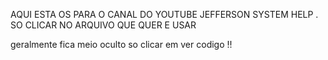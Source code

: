 AQUI ESTA OS PARA O CANAL DO YOUTUBE JEFFERSON SYSTEM HELP . SO CLICAR NO ARQUIVO QUE QUER E USAR 


geralmente fica  meio oculto so clicar em ver codigo !! 


